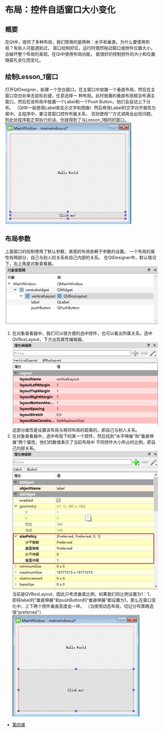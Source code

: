 # 布局：控件自适窗口大小变化  
## 概要  
在Qt中，提供了多种布局，我们常用的是两种：水平和垂直。为什么要使用布局？有些人可能遇到过，
窗口绘制好后，运行时偶然拖动窗口或控件位置大小，会破坏整个布局的美观。在Qt中使用布局功能，
能很好的控制控件的大小和位置随窗孔变化而变化。
## 绘制Lesson_1窗口  
打开QtDesigner，新建一个空白窗口，在主窗口中放置一个垂直布局，然后在主窗口空白处单击鼠标右键，任意选择一
种布局。此时放置的垂直布局框会布满主窗口。然后在该布局中放置一个Label和一个Push Button，他们会自动上下分布。
（Qt中一般使用Label来显示文字和图像）然后修改Label的文字对齐属性为居中。主程序中，要注意窗口控件所属关系，
否则使用“.”方式调用会出现问题。到此处程序能正常执行的话，你就得到了与Lesson_1相同的窗口。  
![v_layout](../Addition/Layout.png)  
## 布局参数  
上面窗口的绘制使用了默认参数，美观的布局依赖于参数的设置。
一个布局的属性有两部分，自己与别人的关系和自己内部的关系。
在QtDesigner中，默认情况下，右上角是对象查看器。  
![Object_window](../Addition/Object_window.png)  
1. 在对象查看器中，我们可以很方便的选中控件，也可以看出所属关系。选中
QVBoxLayout，下方出现属性编辑器。  
![V_layout_self](../Addition/V_layout_self.png)  
这部分属性是设置该布局与相邻布局的距离的，即自己与别人关系。
2. 在对象查看器中，选中布局下的某一个控件，然后找到“水平伸展”和“垂直伸展”两个属性，他们的数值表示了当前布局中
不同控件大小所占的比例，即自己内部关系。  
![V_Size_policy](../Addition/SizePolicy.png)  
当前是QVBoxLayout，因此只考虑垂直比例，如果我们将比例设置为1：1，
即将label的“垂直伸展”和pushButton的“垂直伸展”都设置为1，那么在窗口变化中，上下两个控件垂直高度会一样。
（当使用动态布局，切记分布策略选择“preferred"）
![v_layout_size11](../Addition/Layout_Size11.png)  

* [第四课](../Lesson_4.使用QSS美化界面/README.md)
